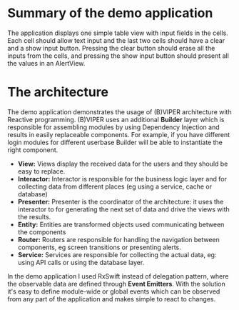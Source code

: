 # Summary of the demo application
The application displays one simple table view with input fields in the cells. Each cell should allow text input and the last two cells  should have a clear and a show input button.
Pressing the clear button should erase all the inputs from the cells, and pressing the show input button should present all the values in an AlertView.

# The architecture
The demo application demonstrates the usage of (B)VIPER architecture with Reactive programming.
(B)VIPER uses an additional **Builder** layer which is responsible for assembling modules by using Dependency Injection and results in easily replaceable components. For example, if you have different login modules for different userbase Builder will be able to instantiate the right component.

* **View:** Views display the received data for the users and they should be easy to replace.
* **Interactor:** Interactor is responsible for the business logic layer and for collecting data from different places (eg using a service,  cache or database)
* **Presenter:** Presenter is the coordinator of the architecture: it uses the interactor to for generating the next set of data and drive the views with the results.
* **Entity:** Entities are transformed objects used communicating between the components 
* **Router:** Routers are responsible for handling the navigation between components, eg screen transitions or presenting alerts.
* **Service:** Services are responsible for collecting the actual data, eg: using API calls or using the database layer.

In the demo application I used RxSwift instead of delegation pattern, where the observable data are defined through **Event Emitters**. With the solution it's easy to define module-wide or global events which can be observed from any part of the application and makes simple to react to changes.  
